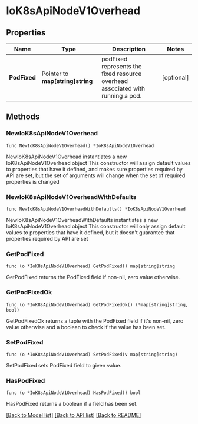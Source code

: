# IoK8sApiNodeV1Overhead

## Properties

Name | Type | Description | Notes
------------ | ------------- | ------------- | -------------
**PodFixed** | Pointer to **map[string]string** | podFixed represents the fixed resource overhead associated with running a pod. | [optional] 

## Methods

### NewIoK8sApiNodeV1Overhead

`func NewIoK8sApiNodeV1Overhead() *IoK8sApiNodeV1Overhead`

NewIoK8sApiNodeV1Overhead instantiates a new IoK8sApiNodeV1Overhead object
This constructor will assign default values to properties that have it defined,
and makes sure properties required by API are set, but the set of arguments
will change when the set of required properties is changed

### NewIoK8sApiNodeV1OverheadWithDefaults

`func NewIoK8sApiNodeV1OverheadWithDefaults() *IoK8sApiNodeV1Overhead`

NewIoK8sApiNodeV1OverheadWithDefaults instantiates a new IoK8sApiNodeV1Overhead object
This constructor will only assign default values to properties that have it defined,
but it doesn't guarantee that properties required by API are set

### GetPodFixed

`func (o *IoK8sApiNodeV1Overhead) GetPodFixed() map[string]string`

GetPodFixed returns the PodFixed field if non-nil, zero value otherwise.

### GetPodFixedOk

`func (o *IoK8sApiNodeV1Overhead) GetPodFixedOk() (*map[string]string, bool)`

GetPodFixedOk returns a tuple with the PodFixed field if it's non-nil, zero value otherwise
and a boolean to check if the value has been set.

### SetPodFixed

`func (o *IoK8sApiNodeV1Overhead) SetPodFixed(v map[string]string)`

SetPodFixed sets PodFixed field to given value.

### HasPodFixed

`func (o *IoK8sApiNodeV1Overhead) HasPodFixed() bool`

HasPodFixed returns a boolean if a field has been set.


[[Back to Model list]](../README.md#documentation-for-models) [[Back to API list]](../README.md#documentation-for-api-endpoints) [[Back to README]](../README.md)


